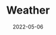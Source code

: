 ---
title: Weather
id: weather
tech: API, JavaScript
date: 2022-05-06
link: https://zacharycrespin.github.io/weather
linktext: View
---
